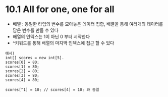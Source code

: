 # 10.1 All for one, one for all
* 배열 : 동일한 타입의 변수를 모아놓은 데이터 집합, 배열을 통해 여러개의 데이터를 담은 변수를 만들 수 있다
* 배열의 인덱스는 1이 아닌 0 부터 시작한다
* ^키워드를 통해 배열의 마지막 인덱스에 접근 할 수 있다
```
예시)
int[] scores = new int[5].
scores[0] = 80;
scores[1] = 80;
scores[2] = 80;
scores[3] = 80;
scores[4] = 80;

scores[^1] = 10; // scores[4] = 10; 와 동일 

```

